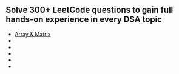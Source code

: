## Solve 300+ LeetCode questions to gain full hands-on experience in every DSA topic
<ul>
  <li><a href="https://github.com/sumamakhan761/DSA-Practice/blob/main/DSA%20Practice/Array/Array%20and%20Metrix.java">Array & Matrix</a></li>
  <li></li>
  <li></li>
  <li></li>
  <li></li>
  <li></li>
</ul>
